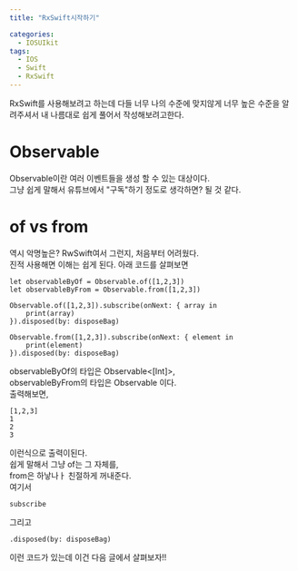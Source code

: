 ```yaml
---
title: "RxSwift시작하기"

categories:
  - IOSUIkit
tags:
  - IOS
  - Swift
  - RxSwift
---
```


RxSwift를 사용해보려고 하는데 다들 너무 나의 수준에 맞지않게 너무 높은 수준을 알려주셔서 내 나름대로 쉽게 풀어서 작성해보려고한다.  

# Observable

Observable이란 여러 이벤트들을 생성 할 수 있는 대상이다.  
그냥 쉽게 말해서 유튜브에서 "구독"하기 정도로 생각하면? 될 것 같다.  


# of vs from
역시 악명높은? RwSwift여서 그런지, 처음부터 어려웠다.  
진적 사용해면 이해는 쉽게 된다.  아래 코드를 살펴보면  

~~~
let observableByOf = Observable.of([1,2,3])
let observableByFrom = Observable.from([1,2,3])

Observable.of([1,2,3]).subscribe(onNext: { array in
    print(array)
}).disposed(by: disposeBag)

Observable.from([1,2,3]).subscribe(onNext: { element in
    print(element)
}).disposed(by: disposeBag)
~~~
observableByOf의 타입은 Observable<[Int]>,  
observableByFrom의 타입은 Observable<Int> 이다.  
출력해보면,  
~~~
[1,2,3]
1
2
3
~~~
이런식으로 출력이된다.  
쉽게 말해서 그냥 of는 그 자체를,  
from은 하낳나ㅏ 친절하게 꺼내준다.  
여기서 
~~~
subscribe 
~~~
그리고
~~~
.disposed(by: disposeBag)
~~~
이런 코드가 있는데 이건 다음 글에서 살펴보자!!